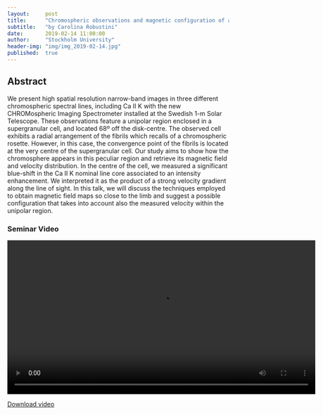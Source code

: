 ```yaml
---
layout:     post
title:      "Chromospheric observations and magnetic configuration of a supergranular structure"
subtitle:   "by Carolina Robustini"
date:       2019-02-14 11:00:00
author:     "Stockholm University"
header-img: "img/img_2019-02-14.jpg"
published:  true
---
```


## Abstract
We present high spatial resolution narrow-band images in three different chromospheric spectral lines, including Ca II K with the new CHROMospheric Imaging Spectrometer installed at the Swedish 1-m Solar Telescope. These observations feature a unipolar region enclosed in a supergranular cell, and located 68º off the disk-centre. The observed cell exhibits a radial arrangement of the fibrils which recalls of a chromospheric rosette. However, in this case, the convergence point of the fibrils is located at the very centre of the supergranular cell. Our study aims to show how the chromosphere appears in this peculiar region and retrieve its magnetic field and velocity distribution. In the centre of the cell, we measured a significant blue-shift in the Ca II K nominal line core associated to an intensity enhancement. We interpreted it as the product of a strong velocity gradient along the line of sight. In this talk, we will discuss the techniques employed to obtain magnetic field maps so close to the limb and suggest a possible configuration that takes into account also the measured velocity within the unipolar region.


### Seminar Video

<div class="embed-responsive embed-responsive-16by9"> 
    <video width="700" controls>
        <source src="https://folk.uio.no/shahinj/espos/videos/2019-02-14-Robustini.mp4" type="video/mp4">
    </video>
</div> 

[Download video](https://folk.uio.no/shahinj/espos/videos/2019-02-14-Robustini.mp4)
